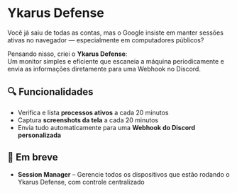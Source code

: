 # Ykarus Defense

Você já saiu de todas as contas, mas o Google insiste em manter sessões ativas no navegador — especialmente em computadores públicos?

Pensando nisso, criei o **Ykarus Defense**:  
Um monitor simples e eficiente que escaneia a máquina periodicamente e envia as informações diretamente para uma Webhook no Discord.

## 🔍 Funcionalidades
- Verifica e lista **processos ativos** a cada 20 minutos
- Captura **screenshots da tela** a cada 20 minutos
- Envia tudo automaticamente para uma **Webhook do Discord personalizada**

## 🚧 Em breve
- **Session Manager** – Gerencie todos os dispositivos que estão rodando o Ykarus Defense, com controle centralizado

